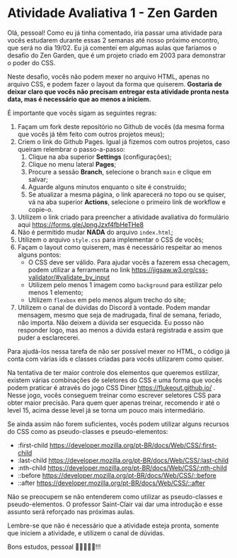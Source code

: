 # Atividade Avaliativa 1 - Zen Garden

Olá, pessoal! Como eu já tinha comentado, iria passar uma atividade para vocês estudarem durante essas 2 semanas até nosso próximo encontro, que será no dia 19/02. Eu já comentei em algumas aulas que faríamos o desafio do Zen Garden, que é um projeto criado em 2003 para demonstrar o poder do CSS.

Neste desafio, vocês não podem mexer no arquivo HTML, apenas no arquivo CSS, e podem fazer o layout da forma que quiserem. **Gostaria de deixar claro que vocês não precisam entregar esta atividade pronta nesta data, mas é necessário que ao menos a iniciem.**

É importante que vocês sigam as seguintes regras:

1. Façam um fork deste repositório no Github de vocês (da mesma forma que vocês já têm feito com outros projetos meus);
2. Criem o link do Github Pages. Igual já fizemos com outros projetos, caso queiram relembrar o passo-a-passo:
    1. Clique na aba superior **Settings** (configurações);
    2. Clique no menu lateral **Pages**;
    3. Procure a sessão **Branch**, selecione o branch ```main``` e clique em salvar;
    4. Aguarde alguns minutos enquanto o site é construído;
    5. Se atualizar a mesma página, o link aparecerá no topo ou se quiser, vá na aba superior **Actions**, selecione o primeiro link de workflow e copie-o.
3. Utilizem o link criado para preencher a atividade avaliativa do formulário aqui https://forms.gle/JpngJzxf4fbHeTHe8
4. Não é permitido mudar **NADA** do arquivo ```index.html```;
5. Utilizem o arquivo ```style.css``` para implementar o CSS de vocês;
6. Façam o layout como quiserem, mas é necessário respeitar ao menos alguns pontos:
    * O CSS deve ser válido. Para ajudar vocês a fazerem essa checagem, podem utilizar a ferramenta no link https://jigsaw.w3.org/css-validator/#validate_by_input
    * Utilizem pelo menos 1 imagem como ```background``` para estilizar pelo menos 1 elemento;
    * Utilizem ```flexbox``` em pelo menos algum trecho do site;
7. Utilizem o canal de dúvidas do Discord à vontade. Podem mandar mensagem, mesmo que seja de madrugada, final de semana, feriado, não importa. Não deixem a dúvida ser esquecida. Eu posso não responder logo, mas ao menos a dúvida estará registrada e assim que puder a esclarecerei.

Para ajudá-los nessa tarefa de não ser possível mexer no HTML, o código já conta com várias ids e classes criadas para vocês utilizarem como quiser.

Na tentativa de ter maior controle dos elementos que queremos estilizar, existem várias combinações de seletores do CSS e uma forma que vocês podem praticar é através do jogo CSS Diner https://flukeout.github.io/ . Nesse jogo, vocês conseguem treinar como escrever seletores CSS para obter maior precisão. Para quem quer apenas treinar, recomendo ir até o level 15, acima desse level já se torna um pouco mais intermediário.

Se ainda assim não forem suficientes, vocês podem utilizar alguns recursos do CSS como as pseudo-classes e pseudo-elementos:
* :first-child https://developer.mozilla.org/pt-BR/docs/Web/CSS/:first-child
* :last-child https://developer.mozilla.org/pt-BR/docs/Web/CSS/:last-child
* :nth-child https://developer.mozilla.org/pt-BR/docs/Web/CSS/:nth-child
* ::before https://developer.mozilla.org/pt-BR/docs/Web/CSS/::before
* ::after https://developer.mozilla.org/pt-BR/docs/Web/CSS/::after

Não se preocupem se não entenderem como utilizar as pseudo-classes e pseudo-elementos. O professor Saint-Clair vai dar uma introdução e esse assunto será reforçado nas próximas aulas.

Lembre-se que não é necessário que a atividade esteja pronta, somente que iniciem a atividade, e utilizem o canal de dúvidas.

Bons estudos, pessoal 📖👨‍💻👩‍💻!!!